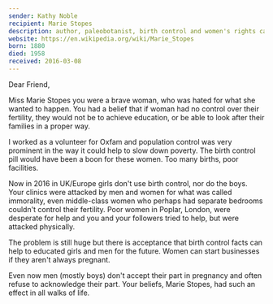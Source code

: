 ```yaml
---
sender: Kathy Noble
recipient: Marie Stopes
description: author, paleobotanist, birth control and women's rights campaigner
website: https://en.wikipedia.org/wiki/Marie_Stopes
born: 1880
died: 1958
received: 2016-03-08
---
```


Dear Friend,

Miss Marie Stopes you were a brave woman, who was hated for what she wanted to happen. You had a belief that if woman had no control over their fertility, they would not be to achieve education, or be able to look after their families in a proper way.

I worked as a volunteer for Oxfam and population control was very prominent in the way it could help to slow down poverty. The birth control pill would have been a boon for these women. Too many births, poor facilities.

Now in 2016 in UK/Europe girls don't use birth control, nor do the boys. Your clinics were attacked by men and women for what was called immorality, even middle-class women who perhaps had separate bedrooms couldn't control their fertility. Poor women in Poplar, London, were desperate for help and you and your followers tried to help, but were attacked physically.

The problem is still huge but there is acceptance that birth control facts can help to educated girls and men for the future. Women can start businesses if they aren't always pregnant.

Even now men (mostly boys) don't accept their part in pregnancy and often refuse to acknowledge their part. Your beliefs, Marie Stopes, had such an effect in all walks of life.

